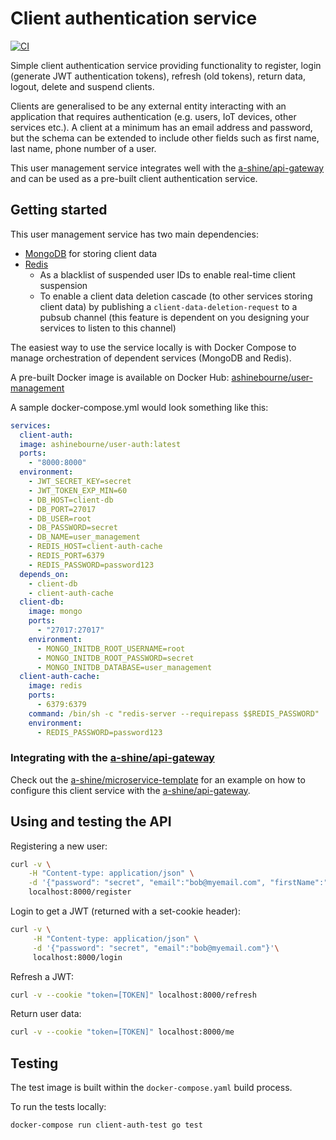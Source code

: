 # Client authentication service

[![CI](https://github.com/a-shine/client-auth/actions/workflows/ci.yml/badge.svg)](https://github.com/a-shine/client-auth/actions/workflows/ci.yml)

Simple client authentication service providing functionality to register, login
(generate JWT authentication tokens), refresh (old tokens), return data, logout,
delete and suspend clients.

Clients are generalised to be any external entity interacting with an
application that requires authentication (e.g. users, IoT devices, other
services etc.). A client at a minimum has an email address and password, but the
schema can be extended to include other fields such as first name, last name,
phone number of a user.

This user management service integrates well with the
[a-shine/api-gateway](https://github.com/a-shine/api-gateway) and can be used
as a pre-built client authentication service.

## Getting started

This user management service has two main dependencies:

- [MongoDB](https://www.mongodb.com/) for storing client data
- [Redis](https://redis.io/)
  - As a blacklist of suspended user IDs to enable real-time client
    suspension
  - To enable a client data deletion cascade (to other services storing client
    data) by publishing a `client-data-deletion-request` to a pubsub channel
    (this feature is dependent on you designing your services to listen to this
    channel)

The easiest way to use the service locally is with Docker Compose to manage
orchestration of dependent services (MongoDB and Redis).

A pre-built Docker image is available on Docker Hub:
[ashinebourne/user-management](https://hub.docker.com/r/ashinebourne/user-auth)

A sample docker-compose.yml would look something like this:

```yaml
services:
  client-auth:
  image: ashinebourne/user-auth:latest
  ports:
    - "8000:8000"
  environment:
    - JWT_SECRET_KEY=secret
    - JWT_TOKEN_EXP_MIN=60
    - DB_HOST=client-db
    - DB_PORT=27017
    - DB_USER=root
    - DB_PASSWORD=secret
    - DB_NAME=user_management
    - REDIS_HOST=client-auth-cache
    - REDIS_PORT=6379
    - REDIS_PASSWORD=password123
  depends_on:
    - client-db
    - client-auth-cache
  client-db:
    image: mongo
    ports:
      - "27017:27017"
    environment:
      - MONGO_INITDB_ROOT_USERNAME=root
      - MONGO_INITDB_ROOT_PASSWORD=secret
      - MONGO_INITDB_DATABASE=user_management
  client-auth-cache:
    image: redis
    ports:
      - 6379:6379
    command: /bin/sh -c "redis-server --requirepass $$REDIS_PASSWORD"
    environment:
      - REDIS_PASSWORD=password123
```

### Integrating with the [a-shine/api-gateway](https://github.com/a-shine/api-gateway)

Check out the
[a-shine/microservice-template](https://github.com/a-shine/microservice-template)
for an example on how to configure this client service with the
[a-shine/api-gateway](https://github.com/a-shine/api-gateway).

## Using and testing the API

Registering a new user:

```bash
curl -v \
    -H "Content-type: application/json" \
    -d '{"password": "secret", "email":"bob@myemail.com", "firstName":"Bob", "lastName":"Smith"}' \
    localhost:8000/register
```

Login to get a JWT (returned with a set-cookie header):

```bash
curl -v \
     -H "Content-type: application/json" \
     -d '{"password": "secret", "email":"bob@myemail.com"}'\
     localhost:8000/login
```

Refresh a JWT:

```bash
curl -v --cookie "token=[TOKEN]" localhost:8000/refresh
```

Return user data:

```bash
curl -v --cookie "token=[TOKEN]" localhost:8000/me
```

## Testing

The test image is built within the `docker-compose.yaml` build process.

To run the tests locally:

```bash
docker-compose run client-auth-test go test
```
